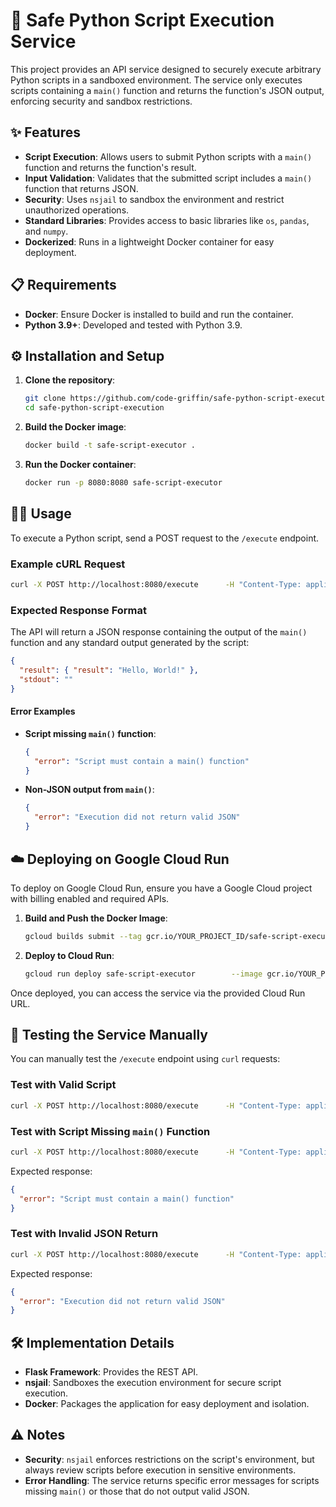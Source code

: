 
# 🚀 Safe Python Script Execution Service

This project provides an API service designed to securely execute arbitrary Python scripts in a sandboxed environment. The service only executes scripts containing a `main()` function and returns the function's JSON output, enforcing security and sandbox restrictions.

## ✨ Features

- **Script Execution**: Allows users to submit Python scripts with a `main()` function and returns the function's result.
- **Input Validation**: Validates that the submitted script includes a `main()` function that returns JSON.
- **Security**: Uses `nsjail` to sandbox the environment and restrict unauthorized operations.
- **Standard Libraries**: Provides access to basic libraries like `os`, `pandas`, and `numpy`.
- **Dockerized**: Runs in a lightweight Docker container for easy deployment.

## 📋 Requirements

- **Docker**: Ensure Docker is installed to build and run the container.
- **Python 3.9+**: Developed and tested with Python 3.9.

## ⚙️ Installation and Setup

1. **Clone the repository**:
   ```bash
   git clone https://github.com/code-griffin/safe-python-script-execution.git
   cd safe-python-script-execution
   ```

2. **Build the Docker image**:
   ```bash
   docker build -t safe-script-executor .
   ```

3. **Run the Docker container**:
   ```bash
   docker run -p 8080:8080 safe-script-executor
   ```

## 🧑‍💻 Usage

To execute a Python script, send a POST request to the `/execute` endpoint.

### Example cURL Request

```bash
curl -X POST http://localhost:8080/execute      -H "Content-Type: application/json"      -d '{"script": "def main(): return {\"result\": \"Hello, World!\"}"}'
```

### Expected Response Format

The API will return a JSON response containing the output of the `main()` function and any standard output generated by the script:

```json
{
  "result": { "result": "Hello, World!" },
  "stdout": ""
}
```

#### Error Examples

- **Script missing `main()` function**:
  ```json
  {
    "error": "Script must contain a main() function"
  }
  ```

- **Non-JSON output from `main()`**:
  ```json
  {
    "error": "Execution did not return valid JSON"
  }
  ```

## ☁️ Deploying on Google Cloud Run

To deploy on Google Cloud Run, ensure you have a Google Cloud project with billing enabled and required APIs.

1. **Build and Push the Docker Image**:
   ```bash
   gcloud builds submit --tag gcr.io/YOUR_PROJECT_ID/safe-script-executor
   ```

2. **Deploy to Cloud Run**:
   ```bash
   gcloud run deploy safe-script-executor        --image gcr.io/YOUR_PROJECT_ID/safe-script-executor        --platform managed        --allow-unauthenticated
   ```

Once deployed, you can access the service via the provided Cloud Run URL.

## 🧪 Testing the Service Manually

You can manually test the `/execute` endpoint using `curl` requests:

### Test with Valid Script

```bash
curl -X POST http://localhost:8080/execute      -H "Content-Type: application/json"      -d '{"script": "def main(): return {\"result\": \"Hello, World!\"}"}'
```

### Test with Script Missing `main()` Function

```bash
curl -X POST http://localhost:8080/execute      -H "Content-Type: application/json"      -d '{"script": "print(\"Hello, World!\")"}'
```

Expected response:

```json
{
  "error": "Script must contain a main() function"
}
```

### Test with Invalid JSON Return

```bash
curl -X POST http://localhost:8080/execute      -H "Content-Type: application/json"      -d '{"script": "def main(): return \"This is not JSON\""}'
```

Expected response:

```json
{
  "error": "Execution did not return valid JSON"
}
```

## 🛠️ Implementation Details

- **Flask Framework**: Provides the REST API.
- **nsjail**: Sandboxes the execution environment for secure script execution.
- **Docker**: Packages the application for easy deployment and isolation.

## ⚠️ Notes

- **Security**: `nsjail` enforces restrictions on the script's environment, but always review scripts before execution in sensitive environments.
- **Error Handling**: The service returns specific error messages for scripts missing `main()` or those that do not output valid JSON.
